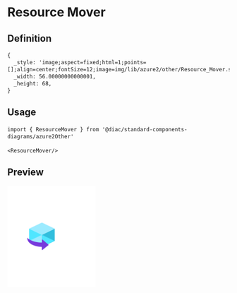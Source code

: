 # Resource Mover

## Definition

```
{
  _style: 'image;aspect=fixed;html=1;points=[];align=center;fontSize=12;image=img/lib/azure2/other/Resource_Mover.svg;strokeColor=none;',
  _width: 56.00000000000001,
  _height: 68,
}
```

## Usage

```
import { ResourceMover } from '@diac/standard-components-diagrams/azure2Other'

<ResourceMover/>
```

## Preview

<img src="./resource-mover.png" width="200"/>
